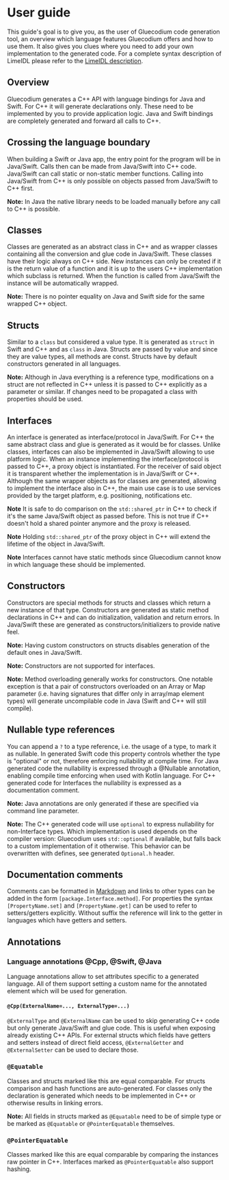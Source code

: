 User guide
==========

This guide's goal is to give you, as the user of Gluecodium code generation tool, an overview
which language features Gluecodium offers and how to use them. It also gives you clues where
you need to add your own implementation to the generated code. For a complete syntax
description of LimeIDL please refer to the [LimeIDL description](lime_idl.md).

Overview
--------

Gluecodium generates a C++ API with language bindings for Java and Swift. For C++ it will
generate declarations only. These need to be implemented by you to provide application logic.
Java and Swift bindings are completely generated and forward all calls to C++.

Crossing the language boundary
------------------------------

When building a Swift or Java app, the entry point for the program will be in Java/Swift.
Calls then can be made from Java/Swift into C++ code. Java/Swift can call static or
non-static member functions. Calling into Java/Swift from C++ is only possible on objects
passed from Java/Swift to C++ first.

**Note:** In Java the native library needs to be loaded manually before any call to C++ is
possible.

Classes
-------

Classes are generated as an abstract class in C++ and as wrapper classes containing all the
conversion and glue code in Java/Swift. These classes have their logic always on C++ side.
New instances can only be created if it is the return value of a function and it is up to
the users C++ implementation which subclass is returned. When the function is called from
Java/Swift the instance will be automatically wrapped.

**Note:** There is no pointer equality on Java and Swift side for the same wrapped C++ object.

Structs
-------

Similar to a `class` but considered a value type. It is generated as `struct` in Swift and C++
and as `class` in Java. Structs are passed by value and since they are value types, all methods
are const. Structs have by default constructors generated in all languages.

**Note:** Although in Java everything is a reference type, modifications on a struct are
not reflected in C++ unless it is passed to C++ explicitly as a parameter or similar. If
changes need to be propagated a class with properties should be used.

Interfaces
----------

An interface is generated as interface/protocol in Java/Swift. For C++ the same abstract
class and glue is generated as it would be for classes. Unlike classes, interfaces can also be
implemented in Java/Swift allowing to use platform logic.
When an instance implementing the interface/protocol is passed to C++, a proxy
object is instantiated. For the receiver of said object it is transparent whether the
implementation is in Java/Swift or C++.
Although the same wrapper objects as for classes are generated, allowing to implement the
interface also in C++, the main use case is to use services provided by the target platform,
e.g. positioning, notifications etc.

**Note** It is safe to do comparison on the `std::shared_ptr` in C++ to check if it's the same
Java/Swift object as passed before. This is not true if C++ doesn't hold a shared pointer
anymore and the proxy is released.

**Note** Holding `std::shared_ptr` of the proxy object in C++ will extend the lifetime of the
object in Java/Swift.

**Note** Interfaces cannot have static methods since Gluecodium cannot know in which language
these should be implemented.

Constructors
------------

Constructors are special methods for structs and classes which return a new instance of that type.
Constructors are generated as static method declarations in C++ and can do initialization,
validation and return errors. In Java/Swift these are generated as constructors/initializers to
provide native feel.

**Note:** Having custom constructors on structs disables generation of the default ones in Java/Swift.

**Note:** Constructors are not supported for interfaces.

**Note:** Method overloading generally works for constructors. One notable exception is that a pair
of constructors overloaded on an Array or Map parameter (i.e. having signatures that differ only in
array/map element types) will generate uncompilable code in Java (Swift and C++ will still compile).

Nullable type references
------------------------

You can append a `?` to a type reference, i.e. the usage of a type, to mark it as nullable. In
generated Swift code this property controls whether the type is "optional" or not, therefore
enforcing nullability at compile time. For Java generated code the nullability is expressed through
a @Nullable annotation, enabling compile time enforcing when used with Kotlin language. For C++
generated code for Interfaces the nullability is expressed as a documentation comment.

**Note:** Java annotations are only generated if these are specified via command line parameter.

**Note:** The C++ generated code will use `optional` to express nullability for non-Interface types.
Which implementation is used depends on the compiler version: Gluecodium uses `std::optional` if available,
but falls back to a custom implementation of it otherwise. This behavior can be overwritten with defines,
see generated `Optional.h` header.

Documentation comments
----------------------

Comments can be formatted in [Markdown](https://spec.commonmark.org/0.28/) and links to other
types can be added in the form `[package.Interface.method]`. For properties the syntax
`[PropertyName.set]` and `[PropertyName.get]` can be used to refer to setters/getters
explicitly. Without suffix the reference will link to the getter in languages which have
getters and setters.


Annotations
-----------

### Language annotations @Cpp, @Swift, @Java

Language annotations allow to set attributes specific to a generated language. All of them support
setting a custom name for the annotated element which will be used for generation.

#### `@Cpp(ExternalName=..., ExternalType=...)`

`@ExternalType` and `@ExternalName` can be used to skip generating C++ code but only generate
Java/Swift and glue code. This is useful when exposing already existing C++ APIs.
For external structs which fields have getters and setters instead of direct field access,
`@ExternalGetter` and `@ExternalSetter` can be used to declare those.

### `@Equatable`

Classes and structs marked like this are equal comparable. For structs comparison and hash functions
are auto-generated. For classes only the declaration is generated which needs to be implemented in C++
or otherwise results in linking errors.

**Note:** All fields in structs marked as `@Equatable` need to be of simple type or be marked as
`@Equatable` or `@PointerEquatable` themselves.

### `@PointerEquatable`

Classes marked like this are equal comparable by comparing the instances raw pointer in C++.
Interfaces marked as `@PointerEquatable` also support hashing.
